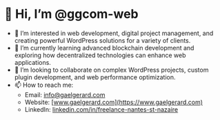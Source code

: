 # 👋 Hi, I’m @ggcom-web

- 👀 I’m interested in web development, digital project management, and creating powerful WordPress solutions for a variety of clients.
- 🌱 I’m currently learning advanced blockchain development and exploring how decentralized technologies can enhance web applications.
- 💞️ I’m looking to collaborate on complex WordPress projects, custom plugin development, and web performance optimization.
- 📫 How to reach me:  
  - Email: info@gaelgerard.com  
  - Website: [www.gaelgerard.com](https://www.gaelgerard.com)  
  - LinkedIn: [linkedin.com/in/freelance-nantes-st-nazaire](https://www.linkedin.com/in/freelance-nantes-st-nazaire/)
